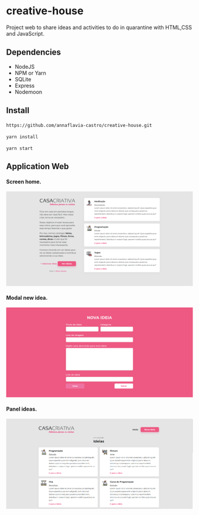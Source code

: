# creative-house
Project web to share ideas and activities to do in quarantine with HTML,CSS and JavaScript.

**Dependencies**
---
- NodeJS
- NPM or Yarn
- SQLite
- Express
- Nodemoon


**Install**
---
`https://github.com/annaflavia-castro/creative-house.git`

`yarn install`

`yarn start`

**Application Web**
---
#### Screen home.
![image](https://github.com/annaflavia-castro/creative-house/blob/master/public/screen-home.png)

#### Modal new idea.
![image](https://github.com/annaflavia-castro/creative-house/blob/master/public/screen-new-idea.png)

#### Panel ideas.
![image](https://github.com/annaflavia-castro/creative-house/blob/master/public/screen-painel-ideas.png)
